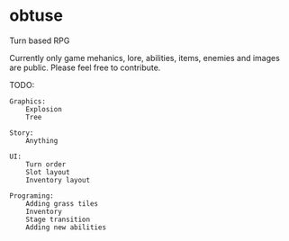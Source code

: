 # obtuse
Turn based RPG

Currently only game mehanics, lore, abilities, items, enemies and images are public. Please feel free to contribute.

TODO:
	
	Graphics:
		Explosion
		Tree

	Story:
		Anything

	UI:
		Turn order
		Slot layout
		Inventory layout

	Programing:
		Adding grass tiles
		Inventory
		Stage transition
		Adding new abilities
